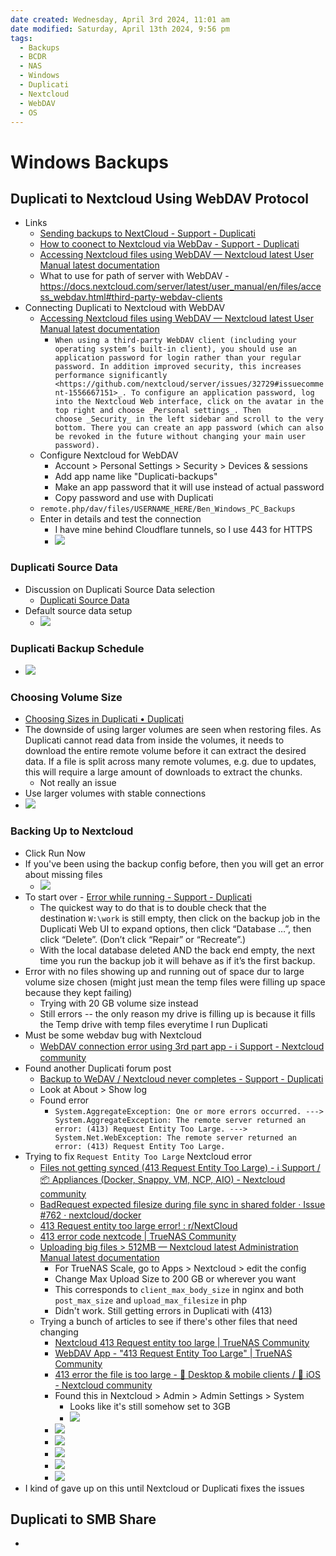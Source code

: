 ```yaml
---
date created: Wednesday, April 3rd 2024, 11:01 am
date modified: Saturday, April 13th 2024, 9:56 pm
tags:
  - Backups
  - BCDR
  - NAS
  - Windows
  - Duplicati
  - Nextcloud
  - WebDAV
  - OS
---
```


# Windows Backups
## Duplicati to Nextcloud Using WebDAV Protocol
- Links
	- [Sending backups to NextCloud - Support - Duplicati](https://forum.duplicati.com/t/sending-backups-to-nextcloud/16703/4) 
	- [How to coonect to Nextcloud via WebDav - Support - Duplicati](https://forum.duplicati.com/t/how-to-coonect-to-nextcloud-via-webdav/11799)
	- [Accessing Nextcloud files using WebDAV — Nextcloud latest User Manual latest documentation](https://docs.nextcloud.com/server/latest/user_manual/en/files/access_webdav.html) 
	- What to use for path of server with WebDAV - https://docs.nextcloud.com/server/latest/user_manual/en/files/access_webdav.html#third-party-webdav-clients 
- Connecting Duplicati to Nextcloud with WebDAV 
	- [Accessing Nextcloud files using WebDAV — Nextcloud latest User Manual latest documentation](https://docs.nextcloud.com/server/latest/user_manual/en/files/access_webdav.html#third-party-webdav-clients)
		- `When using a third-party WebDAV client (including your operating system’s built-in client), you should use an application password for login rather than your regular password. In addition improved security, this increases performance significantly <https://github.com/nextcloud/server/issues/32729#issuecomment-1556667151>_. To configure an application password, log into the Nextcloud Web interface, click on the avatar in the top right and choose _Personal settings_. Then choose _Security_ in the left sidebar and scroll to the very bottom. There you can create an app password (which can also be revoked in the future without changing your main user password).`
	- Configure Nextcloud for WebDAV 
		- Account > Personal Settings > Security > Devices & sessions
		- Add app name like "Duplicati-backups"
		- Make an app password that it will use instead of actual password
		- Copy password and use with Duplicati
	- `remote.php/dav/files/USERNAME_HERE/Ben_Windows_PC_Backups`
	- Enter in details and test the connection
		- I have mine behind Cloudflare tunnels, so I use 443 for HTTPS
		- ![](IMG-20240403192839887.png)
### Duplicati Source Data
- Discussion on Duplicati Source Data selection
	- [Duplicati Source Data](Duplicati%20Source%20Data/Duplicati%20Source%20Data.md)
- Default source data setup
	- ![](IMG-20240403195943758.png)
### Duplicati Backup Schedule
- ![](IMG-20240403200046053.png)
### Choosing Volume Size
- [Choosing Sizes in Duplicati • Duplicati](https://www.duplicati.com/articles/Choosing-Sizes/#remote-volume-size)
- The downside of using larger volumes are seen when restoring files. As Duplicati cannot read data from inside the volumes, it needs to download the entire remote volume before it can extract the desired data. If a file is split across many remote volumes, e.g. due to updates, this will require a large amount of downloads to extract the chunks.
	- Not really an issue
- Use larger volumes with stable connections
- ![](IMG-20240403200649582.png)
### Backing Up to Nextcloud
- Click Run Now
- If you've been using the backup config before, then you will get an error about missing files
	- ![](IMG-20240403200939702.png)
- To start over - [Error while running - Support - Duplicati](https://forum.duplicati.com/t/error-while-running/14111/3)
	- The quickest way to do that is to double check that the destination `W:\work` is still empty, then click on the backup job in the Duplicati Web UI to expand options, then click “Database …”, then click “Delete”. (Don’t click “Repair” or “Recreate”.)
	- With the local database deleted AND the back end empty, the next time you run the backup job it will behave as if it’s the first backup.
- Error with no files showing up and running out of space dur to large volume size chosen (might just mean the temp files were filling up space because they kept failing)
	- Trying with 20 GB volume size instead
	- Still errors -- the only reason my drive is filling up is because it fills the Temp drive with temp files everytime I run Duplicati
- Must be some webdav bug with Nextcloud 
	- [WebDAV connection error using 3rd part app - ℹ️ Support - Nextcloud community](https://help.nextcloud.com/t/webdav-connection-error-using-3rd-part-app/155446) 
- Found another Duplicati forum post
	- [Backup to WeDAV / Nextcloud never completes - Support - Duplicati](https://forum.duplicati.com/t/backup-to-wedav-nextcloud-never-completes/12143) 
	- Look at About > Show log
	- Found error
		- `System.AggregateException: One or more errors occurred. ---> System.AggregateException: The remote server returned an error: (413) Request Entity Too Large. ---> System.Net.WebException: The remote server returned an error: (413) Request Entity Too Large.`
- Trying to fix `Request Entity Too Large` Nextcloud error
	- [Files not getting synced (413 Request Entity Too Large) - ℹ️ Support / 📦 Appliances (Docker, Snappy, VM, NCP, AIO) - Nextcloud community](https://help.nextcloud.com/t/files-not-getting-synced-413-request-entity-too-large/45681/1) 
	- [BadRequest expected filesize during file sync in shared folder · Issue #762 · nextcloud/docker](https://github.com/nextcloud/docker/issues/762#issuecomment-504225433) 
	- [413 Request entity too large error! : r/NextCloud](https://www.reddit.com/r/NextCloud/comments/ugmpbt/413_request_entity_too_large_error/) 
	- [413 error code nextcode | TrueNAS Community](https://www.truenas.com/community/threads/413-error-code-nextcode.108306/)
	- [Uploading big files > 512MB — Nextcloud latest Administration Manual latest documentation](https://docs.nextcloud.com/server/20/admin_manual/configuration_files/big_file_upload_configuration.html?highlight=max%20upload%20size#:~:text=The%20default%20maximum%20file,2GB%20on%2032Bit%20OS%2Darchitecture)
		- For TrueNAS Scale, go to Apps > Nextcloud > edit the config
		- Change Max Upload Size to 200 GB or wherever you want
		- This corresponds to `client_max_body_size` in nginx and both `post_max_size` and `upload_max_filesize` in php
		- Didn't work.  Still getting errors in Duplicati with (413)
	- Trying a bunch of articles to see if there's other files that need changing
		- [Nextcloud 413 Request entity too large | TrueNAS Community](https://www.truenas.com/community/threads/nextcloud-413-request-entity-too-large.103704/)
		- [WebDAV App - "413 Request Entity Too Large" | TrueNAS Community](https://www.truenas.com/community/threads/webdav-app-413-request-entity-too-large.111682/) 
		- [413 error the file is too large - 📱 Desktop & mobile clients / 🍏 iOS - Nextcloud community](https://help.nextcloud.com/t/413-error-the-file-is-too-large/151499) 
		- Found this in Nextcloud > Admin > Admin Settings > System
			- Looks like it's still somehow set to 3GB
			- ![](_attachments/Windows%20Backups%20Duplicati%202024/IMG-20240408223253769.png)
		- ![](_attachments/Windows%20Backups%20Duplicati%202024/IMG-20240408232742589.png)
		- ![](_attachments/Windows%20Backups%20Duplicati%202024/IMG-20240408232856931.png)
		- ![](_attachments/Windows%20Backups%20Duplicati%202024/IMG-20240408233004298.png)
		- ![](_attachments/Windows%20Backups%20Duplicati%202024/IMG-20240408233145136.png)
		- ![](_attachments/Windows%20Backups%20Duplicati%202024/IMG-20240408233847141.png)
- I kind of gave up on this until Nextcloud or Duplicati fixes the issues
## Duplicati to SMB Share
- 